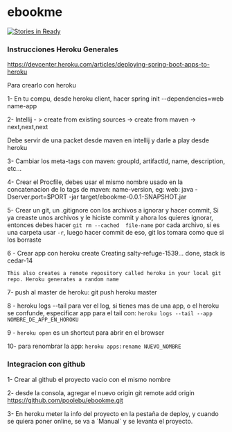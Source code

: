 # ebookme
[![Stories in Ready](https://badge.waffle.io/poolebu/ebookme.png?label=ready&title=Ready)](http://waffle.io/poolebu/ebookme)

### Instrucciones Heroku Generales

https://devcenter.heroku.com/articles/deploying-spring-boot-apps-to-heroku


Para crearlo con heroku

1- En tu compu, desde heroku client, hacer
    spring init --dependencies=web name-app

2- Intellij - > create from existing sources -> create from maven -> next,next,next

Debe servir de una packet desde maven en intellij y darle a play desde heroku

3- Cambiar los meta-tags con maven: groupId, artifactId, name, description, etc...

4- Crear el Procfile, debes usar el mismo nombre usado en la concatenacion de lo tags de maven:
    name-version, eg:
    web: java -Dserver.port=$PORT -jar  target/ebookme-0.0.1-SNAPSHOT.jar

5- Crear un git, un .gitignore con los archivos a ignorar y hacer commit, 
    Si ya creaste unos archivos y le hiciste commit y ahora los quieres ignorar, entonces debes hacer `git rm --cached  file-name` por cada archivo, si es una carpeta usar `-r`, luego hacer commit de eso, git los tomara como que si los borraste 

6 - Crear app con 
    heroku create
    Creating salty-refuge-1539... done, stack is cedar-14

    This also creates a remote repository called heroku in your local git repo. Heroku generates a random name

7- push al master de heroku:
    git push heroku master
 
8 - heroku logs --tail para ver el log, si tienes mas de una app, o el heroku se confunde, especificar app para el tail con: 
`heroku logs --tail --app NOMBRE_DE_APP_EN_HOROKU`

9 - `heroku open` es un shortcut para abrir en el browser

10- para renombrar la app: `heroku apps:rename NUEVO_NOMBRE`

### Integracion con github

1- Crear al github el proyecto vacio con el mismo nombre

2- desde la consola, agregar el nuevo origin
    git remote add origin https://github.com/poolebu/ebookme.git

3- En heroku meter la info del proyecto en la pestaña de deploy, y cuando se quiera poner online, se va a ´Manual´ y se levanta el proyecto.

